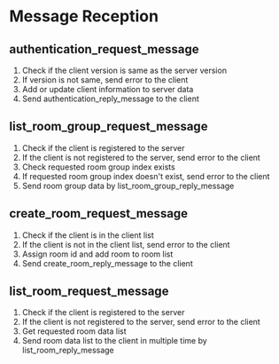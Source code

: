 # Message Reception

## authentication_request_message

1. Check if the client version is same as the server version
1. If version is not same, send error to the client
1. Add or update client information to server data
1. Send authentication_reply_message to the client

## list_room_group_request_message

1. Check if the client is registered to the server
1. If the client is not registered to the server, send error to the client
1. Check requested room group index exists
1. If requested room group index doesn't exist, send error to the client
1. Send room group data by list_room_group_reply_message

## create_room_request_message

1. Check if the client is in the client list
1. If the client is not in the client list, send error to the client
1. Assign room id and add room to room list
1. Send create_room_reply_message to the client

## list_room_request_message

1. Check if the client is registered to the server
1. If the client is not registered to the server, send error to the client
1. Get requested room data list
1. Send room data list to the client in multiple time by list_room_reply_message
